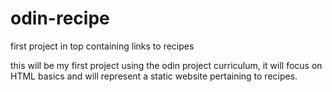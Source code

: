 # odin-recipe
first project in top containing links to recipes

this will be my first project using the odin project curriculum, it will focus on HTML basics and will represent a static website pertaining to recipes.
